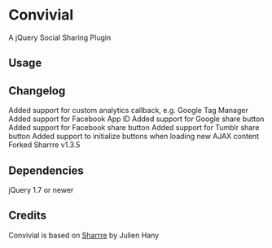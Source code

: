 Convivial
=========
A jQuery Social Sharing Plugin

Usage
-----

Changelog
---------
Added support for custom analytics callback, e.g. Google Tag Manager
Added support for Facebook App ID
Added support for Google share button
Added support for Facebook share button
Added support for Tumblr share button
Added support to initialize buttons when loading new AJAX content
Forked Sharrre v1.3.5

Dependencies
------------
jQuery 1.7 or newer

Credits
-------
Convivial is based on [Sharrre](https://github.com/Julienh/Sharrre) by Julien Hany